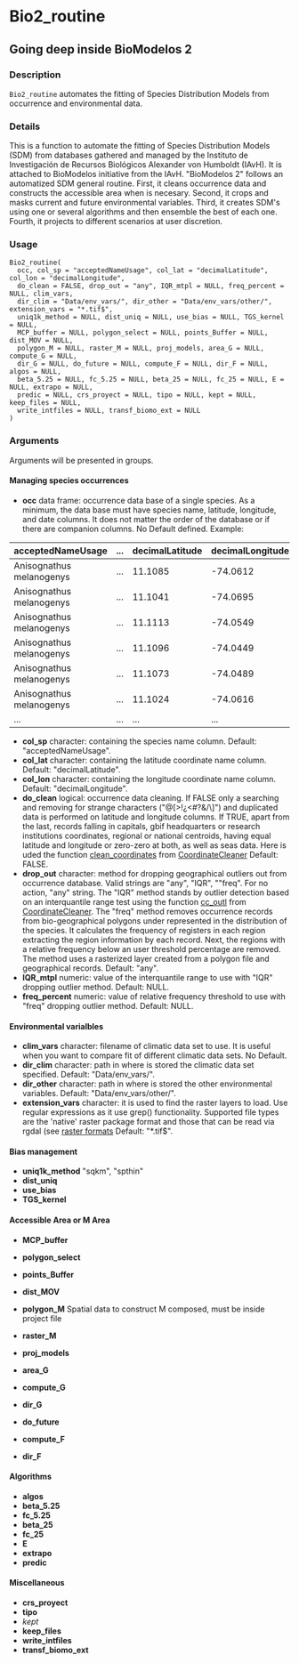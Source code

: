 # Bio2_routine
## Going deep inside BioModelos 2

### Description

`Bio2_routine` automates the fitting of Species Distribution Models from occurrence and environmental data.

### Details

This is a function to automate the fitting of Species Distribution Models (SDM) from databases gathered and managed by the Instituto de Investigación de Recursos Biológicos Alexander von Humboldt (IAvH). It is attached to BioModelos initiative from the IAvH. "BioModelos 2" follows an automatized SDM general routine. First, it cleans occurrence data and constructs the accessible area when is necesary. Second, it crops and masks current and future environmental variables. Third, it creates SDM's using one or several algorithms and then ensemble the best of each one. Fourth, it projects to different scenarios at user discretion.

### Usage

```
Bio2_routine(
  occ, col_sp = "acceptedNameUsage", col_lat = "decimalLatitude", col_lon = "decimalLongitude", 
  do_clean = FALSE, drop_out = "any", IQR_mtpl = NULL, freq_percent = NULL, clim_vars,
  dir_clim = "Data/env_vars/", dir_other = "Data/env_vars/other/", extension_vars = "*.tif$",
  uniq1k_method = NULL, dist_uniq = NULL, use_bias = NULL, TGS_kernel = NULL, 
  MCP_buffer = NULL, polygon_select = NULL, points_Buffer = NULL, dist_MOV = NULL, 
  polygon_M = NULL, raster_M = NULL, proj_models, area_G = NULL, compute_G = NULL, 
  dir_G = NULL, do_future = NULL, compute_F = NULL, dir_F = NULL, algos = NULL, 
  beta_5.25 = NULL, fc_5.25 = NULL, beta_25 = NULL, fc_25 = NULL, E = NULL, extrapo = NULL,
  predic = NULL, crs_proyect = NULL, tipo = NULL, kept = NULL, keep_files = NULL,
  write_intfiles = NULL, transf_biomo_ext = NULL
)
```
### Arguments

Arguments will be presented in groups.

#### Managing species occurrences

* **occ** data frame: occurrence data base of a single species. As a minimum, the data base must have species name, latitude, longitude, and date columns. It does not matter the order of the database or if there are companion columns. No Default defined.
Example:

|acceptedNameUsage       | ...   |decimalLatitude|decimalLongitude      | ...   |
|-                       | -     |-              |-                     |-      |
|Anisognathus melanogenys| ...   | 11.1085       | -74.0612             | ...   |
|Anisognathus melanogenys| ...   | 11.1041       | -74.0695             | ...   |
|Anisognathus melanogenys| ...   | 11.1113       | -74.0549             | ...   |
|Anisognathus melanogenys| ...   | 11.1096       | -74.0449             | ...   |
|Anisognathus melanogenys| ...   | 11.1073       | -74.0489             | ...   |
|Anisognathus melanogenys| ...   | 11.1024       | -74.0616             | ...   |
| ...                    | ...   | ...           | ...                  | ...   |

* **col_sp** character: containing the species name column. Default: "acceptedNameUsage". 
* **col_lat** character: containing the latitude coordinate name column. Default: "decimalLatitude".
* **col_lon** character: containing the longitude coordinate name column. Default: "decimalLongitude".
* **do_clean** logical: occurrence data cleaning. If FALSE only a searching and removing for strange characters ("@[>!¿<#?&/\\]") and duplicated data is performed on latitude and longitude columns. If TRUE, apart from the last, records falling in capitals, gbif headquarters or research institutions coordinates, regional or national centroids, having equal latitude and longitude or zero-zero at both, as well as seas data. Here is uded the function [clean_coordinates](https://github.com/ropensci/CoordinateCleaner/blob/master/R/clean_coordinates.R) from [CoordinateCleaner](https://cran.r-project.org/web/packages/CoordinateCleaner/index.html) Default: FALSE.
* **drop_out** character: method for dropping geographical outliers out from occurrence database. Valid strings are "any", "IQR", ""freq". For no action, "any" string. The "IQR" method stands by outlier detection based on an interquantile range test using the function [cc_outl](https://github.com/ropensci/CoordinateCleaner/blob/master/R/cc_outl.R) from [CoordinateCleaner](https://cran.r-project.org/web/packages/CoordinateCleaner/index.html). The "freq" method removes occurrence records from bio-geographical polygons under represented in the distribution of the species. It calculates the frequency of registers in each region extracting the region information by each record. Next, the regions with a relative frequency below an user threshold percentage are removed. The method uses a rasterized layer created from a polygon file and geographical records. Default: "any".
* **IQR_mtpl** numeric: value of the interquantile range to use with "IQR" dropping outlier method. Default: NULL.
* **freq_percent** numeric: value of relative frequency threshold to use with "freq" dropping outlier method. Default: NULL.

#### Environmental varialbles

* **clim_vars** character: filename of climatic data set to use. It is useful when you want to compare fit of different climatic data sets. No Default.
* **dir_clim** character: path in where is stored the climatic data set specified. Default: "Data/env_vars/".
* **dir_other**  character: path in where is stored the other environmental variables. Default: "Data/env_vars/other/".
* **extension_vars** character: it is used to find the raster layers to load. Use regular expressions as it use grep() functionality. Supported file types are the 'native' raster
package format and those that can be read via rgdal (see [raster formats](https://www.rdocumentation.org/packages/raster/versions/3.4-10/topics/writeFormats) Default: "*.tif$".


#### Bias management
* **uniq1k_method** "sqkm", "spthin"
* **dist_uniq**
* **use_bias**
* **TGS_kernel**

#### Accessible Area or M Area

* **MCP_buffer**
* **polygon_select**
* **points_Buffer**
* **dist_MOV**
* **polygon_M** Spatial data to construct M composed, must be inside project file
* **raster_M**

* **proj_models**
* **area_G**
* **compute_G**
* **dir_G**
* **do_future**
* **compute_F**
* **dir_F**

#### Algorithms

* **algos**
* **beta_5.25**
* **fc_5.25**
* **beta_25**
* **fc_25**
* **E**
* **extrapo**
* **predic**

#### Miscellaneous

* **crs_proyect**
* **tipo**
* *kept*
* **keep_files**
* **write_intfiles**
* **transf_biomo_ext**
